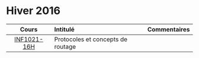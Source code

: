# Hiver 2016

|    Cours                                                    | Intitulé                                    |  Commentaires              |
|:-----------------------------------------------------------:|:--------------------------------------------|:---------------------------| 
| [INF1021-16H](https://github.com/CollegeBoreal/INF1021-16H) | Protocoles et concepts de routage           |                            |

